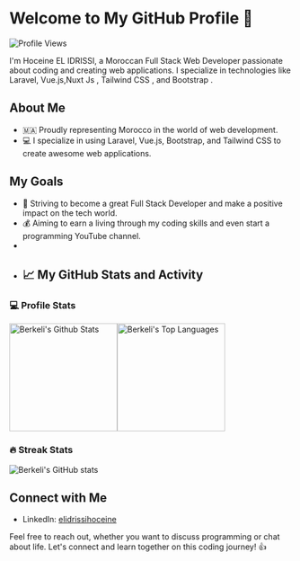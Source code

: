 # Welcome to My GitHub Profile 👋

![Profile Views](https://komarev.com/ghpvc/?username=hoceineel)

I'm Hoceine EL IDRISSI, a Moroccan Full Stack Web Developer passionate about coding and creating web applications. I specialize in technologies like Laravel, Vue.js,Nuxt Js , Tailwind CSS , and Bootstrap .

## About Me
- 🇲🇦 Proudly representing Morocco in the world of web development.
- 💻 I specialize in using Laravel, Vue.js, Bootstrap, and Tailwind CSS to create awesome web applications.

## My Goals
- 🚀 Striving to become a great Full Stack Developer and make a positive impact on the tech world.
- 💰 Aiming to earn a living through my coding skills and even start a programming YouTube channel.
- 
- ## 📈 My GitHub Stats and Activity

### 💻 Profile Stats

<img alt="Berkeli's Github Stats" src="https://github-readme-stats.vercel.app/api/?username=hoceineel&show_icons=true&include_all_commits=true&count_private=true&theme=react&hide_border=true&bg_color=1F222E&title_color=F85D7F&icon_color=F8D866" height="192px"/><img alt="Berkeli's Top Languages" src="https://github-readme-stats.vercel.app/api/top-langs/?username=hoceineel&langs_count=8&layout=compact&theme=react&hide_border=true&bg_color=1F222E&title_color=F85D7F&icon_color=F8D866" height="192px"/>


### 🔥 Streak Stats

![Berkeli's GitHub stats](https://github-readme-streak-stats.herokuapp.com/?user=hoceineel&theme=tokyonight)


## Connect with Me
- LinkedIn: [elidrissihoceine](www.linkedin.com/in/elidrissihoceine)

Feel free to reach out, whether you want to discuss programming or chat about life. Let's connect and learn together on this coding journey! 👍
